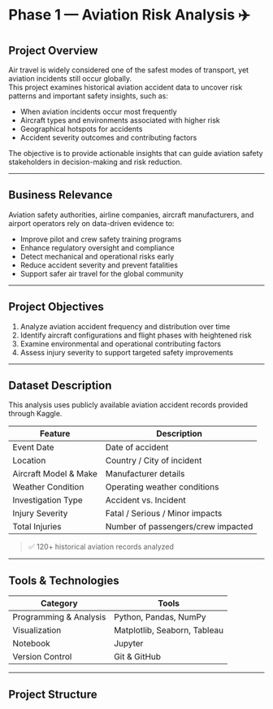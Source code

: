 # Phase 1 — Aviation Risk Analysis ✈️

##  Project Overview
Air travel is widely considered one of the safest modes of transport, yet aviation incidents still occur globally.  
This project examines historical aviation accident data to uncover risk patterns and important safety insights, such as:

- When aviation incidents occur most frequently
- Aircraft types and environments associated with higher risk
- Geographical hotspots for accidents
- Accident severity outcomes and contributing factors

The objective is to provide actionable insights that can guide aviation safety stakeholders in decision-making and risk reduction.

---

##  Business Relevance
Aviation safety authorities, airline companies, aircraft manufacturers, and airport operators rely on data-driven evidence to:

- Improve pilot and crew safety training programs
- Enhance regulatory oversight and compliance
- Detect mechanical and operational risks early
- Reduce accident severity and prevent fatalities
- Support safer air travel for the global community

---

##  Project Objectives
1. Analyze aviation accident frequency and distribution over time  
2. Identify aircraft configurations and flight phases with heightened risk  
3. Examine environmental and operational contributing factors  
4. Assess injury severity to support targeted safety improvements  

---

##  Dataset Description
This analysis uses publicly available aviation accident records provided through Kaggle.

| Feature | Description |
|--------|-------------|
| Event Date | Date of accident |
| Location | Country / City of incident |
| Aircraft Model & Make | Manufacturer details |
| Weather Condition | Operating weather conditions |
| Investigation Type | Accident vs. Incident |
| Injury Severity | Fatal / Serious / Minor impacts |
| Total Injuries | Number of passengers/crew impacted |

> ✅ 120+ historical aviation records analyzed

---

##  Tools & Technologies
| Category | Tools |
|---------|------|
| Programming & Analysis | Python, Pandas, NumPy |
| Visualization | Matplotlib, Seaborn, Tableau |
| Notebook | Jupyter |
| Version Control | Git & GitHub |

---

##  Project Structure
